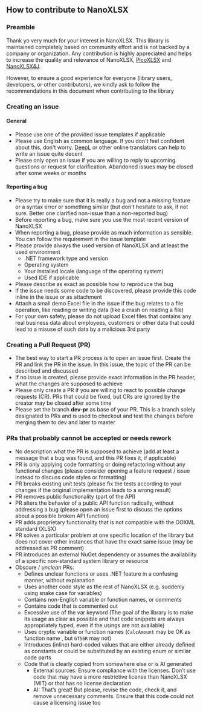 
## How to contribute to NanoXLSX

### Preamble
Thank yo very much for your interest in NanoXLSX. This library is maintained completely based on community effort and is not backed by a company or organization. Any contribution is highly appreciated and helps to increase the quality and relevance of NanoXLSX, [PicoXLSX](https://github.com/rabanti-github/PicoXLSX) and [NanoXLSX4J](https://github.com/rabanti-github/NanoXLSX4j).

However, to ensure a good experience for everyone (library users, developers, or other contributors), we kindly ask to follow the recommendations in this document when contributing to the library

### Creating an issue

#### General
* Please use one of the provided issue templates if applicable
* Please use English as common language. If you don't feel confident about this, don't worry. [DeepL]( https://www.deepl.com/translator) or other online translators can help to write an issue quite decent
* Please only open an issue if you are willing to reply to upcoming questions or request for clarification. Abandoned issues may be closed after some weeks or months

#### Reporting a bug

* Please try to make sure that it is really a bug and not a missing feature or a syntax error or something similar (but don't hesitate to ask, if not sure. Better one clarified non-issue than a non-reported bug)
* Before reporting a bug, make sure you use the most recent version of NanoXLSX
* When reporting a bug, please provide as much information as sensible. You can follow the requirement in the issue template
* Please provide always the used version of NanoXLSX and at least the used environment
  * .NET framework type and version
  * Operating system
  * Your installed locale (language of the operating system)
  * Used IDE if applicable
* Please describe as exact as possible how to reproduce the bug
* If the issue needs some code to be discovered, please provide this code inline in the issue or as attachment
* Attach a small demo Excel file in the issue if the bug relates to a file operation, like reading or writing data (like a crash on reading a file)
* For your own safety, please do not upload Excel files that contains any real business data about employees, customers or other data that could lead to a misuse of such data by a malicious 3rd party
  
### Creating a Pull Request (PR)

* The best way to start a PR process is to open an issue first. Create the PR and link the PR in the issue. In this issue, the topic of the PR can be described and discussed
* If no issue is created, please provide exact information in the PR header, what the changes are supposed to achieve
* Please only create a PR if you are willing to react to possible change requests (CR). PRs that could be fixed, but CRs are ignored by the creator may be closed after some time
* Please set the branch **dev-pr** as base of your PR. This is a branch solely designated to PRs and is used to checkout and test the changes before merging them to dev and later to master
  
### PRs that probably cannot be accepted or needs rework

* No description what the PR is supposed to achieve (add at least a message that a bug was found, and this PR fixes it, if applicable)
* PR is only applying code formatting or doing refactoring without any functional changes (please consider opening a feature request / issue instead to discuss code styles or formatting)
* PR breaks existing unit tests (please fix the tests according to your changes if the original implementation leads to a wrong result) 
* PR removes public functionality (part of the API)
* PR alters the behavior of a public API function radically, without addressing a bug (please open an issue first to discuss the options about a possible broken API function)
* PR adds proprietary functionality that is not compatible with the OOXML standard (XLSX)
* PR solves a particular problem at one specific location of the library but does not cover other instances that have the exact same issue (may be addressed as PR comment)
* PR introduces an external  NuGet dependency or assumes the availability of a specific non-standard system library or resource
* Obscure / *unclean* PRs:
  * Defines unclear functions or uses .NET feature in a confusing manner, without explanation
  * Uses another code style as the rest of NanoXLSX (e.g. suddenly using snake case for variables)
  * Contains non-English variable or function names, or comments
  * Contains code that is commented out
  * Excessive use of the var keyword (The goal of the library is to make its usage as clear as possible and that code snippets are always appropriately typed, even if the usings are not available)
  * Uses cryptic variable or function names (`CalcAmount` may be OK as function name , but `GT56R` may not)
  * Introduces (inline) hard-coded values that are either already defined as constants or could be substituted by an existing enum or similar code parts
  * Code that is clearly copied from somewhere else or is AI generated
    * External sources: Ensure compliance with the licenses. Don’t use code that may have a more restrictive license than NanoXLSX (MIT) or that has no license declaration
    * AI: That’s great! But please, revise the code, check it, and remove unnecessary comments. Ensure that this code could not cause a licensing issue too  
